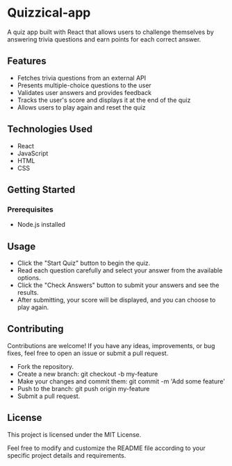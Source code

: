 # Quizzical-app
A quiz app built with React that allows users to challenge themselves by answering trivia questions and earn points for each correct answer.

## Features

- Fetches trivia questions from an external API
- Presents multiple-choice questions to the user
- Validates user answers and provides feedback
- Tracks the user's score and displays it at the end of the quiz
- Allows users to play again and reset the quiz

## Technologies Used

- React
- JavaScript
- HTML
- CSS

## Getting Started

### Prerequisites

- Node.js installed

## Usage
- Click the "Start Quiz" button to begin the quiz.
- Read each question carefully and select your answer from the available options.
- Click the "Check Answers" button to submit your answers and see the results.
- After submitting, your score will be displayed, and you can choose to play again.

## Contributing
Contributions are welcome! If you have any ideas, improvements, or bug fixes, feel free to open an issue or submit a pull request.

- Fork the repository.
- Create a new branch: git checkout -b my-feature
- Make your changes and commit them: git commit -m 'Add some feature'
- Push to the branch: git push origin my-feature
- Submit a pull request.

## License 
This project is licensed under the MIT License.

Feel free to modify and customize the README file according to your specific project details and requirements.
